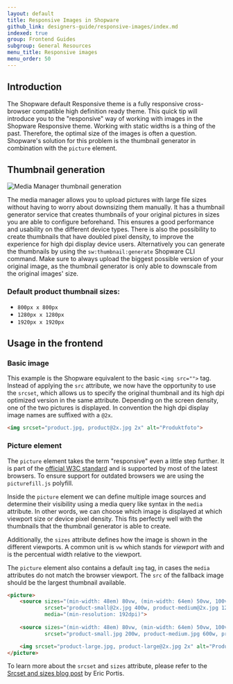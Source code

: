 ```yaml
---
layout: default
title: Responsive Images in Shopware
github_link: designers-guide/responsive-images/index.md
indexed: true
group: Frontend Guides
subgroup: General Resources
menu_title: Responsive images
menu_order: 50
---
```


<div class="toc-list"></div>

## Introduction

The Shopware default Responsive theme is a fully responsive cross-browser compatible high definition ready theme. This quick tip will introduce you to the "responsive" way of working with images in the Shopware Responsive theme. Working with static widths is a thing of the past. Therefore, the optimal size of the images is often a question. Shopware's solution for this problem is the thumbnail generator in combination with the `picture` element.

## Thumbnail generation

![Media Manager thumbnail generation](media-manager.png)

The media manager allows you to upload pictures with large file sizes without having to worry about downsizing them manually. It has a thumbnail generator service that creates thumbnails of your original pictures in sizes you are able to configure beforehand. This ensures a good performance and usability on the different device types. There is also the possibility to create thumbnails that have doubled pixel density, to improve the experience for high dpi display device users. Alternatively you can generate the thumbnails by using the `sw:thumbnail:generate` Shopware CLI command. Make sure to always upload the biggest possible version of your original image, as the thumbnail generator is only able to downscale from the original images' size.

### Default product thumbnail sizes:

+ `800px x 800px`
+ `1280px x 1280px`
+ `1920px x 1920px`

## Usage in the frontend

### Basic image

This example is the Shopware equivalent to the basic `<img src="">` tag. Instead of applying the `src` attribute, we now have the opportunity to use the `srcset`, which allows us to specify the original thumbnail and its high dpi optimized version in the same attribute. Depending on the screen density, one of the two pictures is displayed. In convention the high dpi display image names are suffixed with a `@2x`.

```html
<img srcset="product.jpg, product@2x.jpg 2x" alt="Produktfoto">
```

### Picture element

The `picture` element takes the term "responsive" even a little step further. It is part of the [official W3C standard](http://www.w3.org/html/wg/drafts/html/master/semantics.html#the-picture-element "W3C picture element specifications") and is supported by most of the latest browsers. To ensure support for outdated browsers we are using the `picturefill.js` polyfill. 

Inside the `picture` element we can define multiple image sources and determine their visibility using a media query like syntax in the `media` attribute. In other words, we can choose which image is displayed at which viewport size or device pixel density. This fits perfectly well with the thumbnails that the thumbnail generator is able to create.

Additionally, the `sizes` attribute defines how the image is shown in the different viewports. A common unit is `vw` which stands for *viewport with* and is the percentual width relative to the viewport.

The `picture` element also contains a default `img` tag, in cases the `media` attributes do not match the browser viewport. The `src` of the fallback image should be the largest thumbnail available.

```html
<picture>
    <source sizes="(min-width: 48em) 80vw, (min-width: 64em) 50vw, 100vw"
            srcset="product-small@2x.jpg 400w, product-medium@2x.jpg 1200w, product-large@2x.jpg 2560w" 
            media="(min-resolution: 192dpi)">
  
    <source sizes="(min-width: 48em) 80vw, (min-width: 64em) 50vw, 100vw"
            srcset="product-small.jpg 200w, product-medium.jpg 600w, product-large.jpg 1280w">

    <img srcset="product-large.jpg, product-large@2x.jpg 2x" alt="Product picture">
</picture>
```

To learn more about the `srcset` and `sizes` attribute, please refer to the [Srcset and sizes blog post](https://ericportis.com/posts/2014/srcset-sizes/) by Eric Portis.
